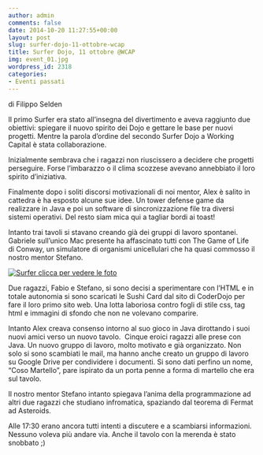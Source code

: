 ```yaml
---
author: admin
comments: false
date: 2014-10-20 11:27:55+00:00
layout: post
slug: surfer-dojo-11-ottobre-wcap
title: Surfer Dojo, 11 ottobre @WCAP
img: event_01.jpg
wordpress_id: 2318
categories:
- Eventi passati
---
```


di Filippo Selden

Il primo Surfer era stato all’insegna del divertimento e aveva raggiunto due obiettivi: spiegare il nuovo spirito dei Dojo e gettare le base per nuovi progetti. Mentre la parola d’ordine del secondo Surfer Dojo a Working Capital è stata collaborazione.

Inizialmente sembrava che i ragazzi non riuscissero a decidere che progetti perseguire. Forse l’imbarazzo o il clima scozzese avevano annebbiato il loro spirito d’iniziativa.

Finalmente dopo i soliti discorsi motivazionali di noi mentor, Alex è salito in cattedra è ha esposto alcune sue idee. Un tower defense game da realizzare in Java e poi un software di sincronizzazione file tra diversi sistemi operativi. Del resto siam mica qui a tagliar bordi ai toast!

Intanto trai tavoli si stavano creando già dei gruppi di lavoro spontanei. Gabriele sull’unico Mac presente ha affascinato tutti con The Game of Life di Conway, un simulatore di organismi unicellulari che ha quasi commosso il nostro mentor Stefano.

[![Surfer](https://farm4.staticflickr.com/3938/15558281036_b982e133c0_z.jpg)
](https://www.flickr.com/photos/98942956@N02/sets/72157646547925793/)[clicca per vedere le foto](https://www.flickr.com/photos/98942956@N02/sets/72157646547925793/)



Due ragazzi, Fabio e Stefano, si sono decisi a sperimentare con l’HTML e in totale autonomia si sono scaricati le Sushi Card dal sito di CoderDojo per fare il loro primo sito web. Una lotta laboriosa contro fogli di stile css, tag html e immagini di sfondo che non ne volevano comparire.

Intanto Alex creava consenso intorno al suo gioco in Java dirottando i suoi nuovi amici verso un nuovo tavolo.  Cinque eroici ragazzi alle prese con Java. Un nuovo gruppo di lavoro, molto motivato e già organizzato. Non solo si sono scambiati le mail, ma hanno anche creato un gruppo di lavoro su Google Drive per condividere i documenti. Si sono dati perfino un nome, “Coso Martello”, pare ispirato da un porta penne a forma di martello che era sul tavolo.

Il nostro mentor Stefano intanto spiegava l’anima della programmazione ad altri due ragazzi che studiano infromatica, spaziando dal teorema di Fermat ad Asteroids.

Alle 17:30 erano ancora tutti intenti a discutere e a scambiarsi informazioni. Nessuno voleva più andare via. Anche il tavolo con la merenda è stato snobbato ;)




